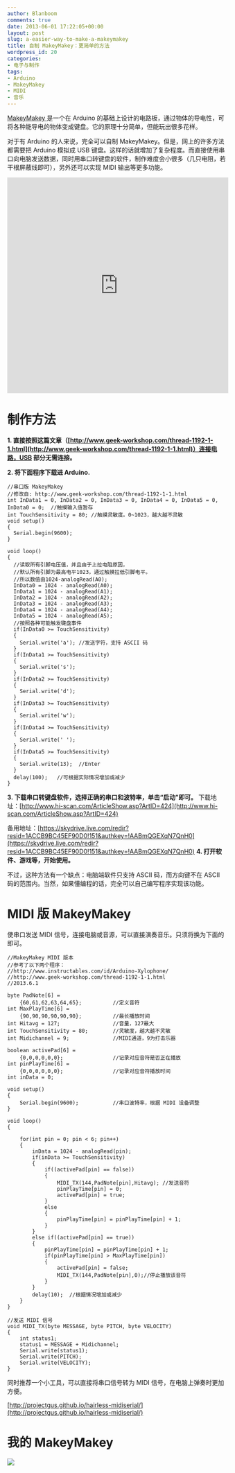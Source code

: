 ```yaml
---
author: Blanboom
comments: true
date: 2013-06-01 17:22:05+00:00
layout: post
slug: a-easier-way-to-make-a-makeymakey
title: 自制 MakeyMakey：更简单的方法
wordpress_id: 20
categories:
- 电子与制作
tags:
- Arduino
- MakeyMakey
- MIDI
- 音乐
---
```


[MakeyMakey ](http://makeymakey.com/)是一个在 Arduino 的基础上设计的电路板，通过物体的导电性，可将各种能导电的物体变成键盘。它的原理十分简单，但能玩出很多花样。


对于有 Arduino 的人来说，完全可以自制 MakeyMakey。但是，网上的许多方法都需要把 Arduino 模拟成 USB 键盘。这样的话就增加了复杂程度。而直接使用串口向电脑发送数据，同时用串口转键盘的软件，制作难度会小很多（几只电阻，若干根屏蔽线即可），另外还可以实现 MIDI 输出等更多功能。

<iframe width="510" height="498" src="https://player.youku.com/embed/XNDE5MTcwNzg4" allowfullscreen="" frameborder="0"> </iframe>

<!-- more -->


# 制作方法


**1. 直接按照这篇文章（[http://www.geek-workshop.com/thread-1192-1-1.html](http://www.geek-workshop.com/thread-1192-1-1.html)）连接电路，USB 部分无需连接。**

**2. 将下面程序下载进 Arduino.**

    
    //串口版 MakeyMakey
    //修改自: http://www.geek-workshop.com/thread-1192-1-1.html
    int InData1 = 0, InData2 = 0, InData3 = 0, InData4 = 0, InData5 = 0, InData0 = 0;  //触摸输入值暂存
    int TouchSensitivity = 80; //触摸灵敏度。0~1023，越大越不灵敏
    void setup()
    {
      Serial.begin(9600);
    }
    
    void loop()
    {
      //读取所有引脚电压值，并且由于上拉电阻原因，
      //默认所有引脚为最高电平1023，通过触摸拉低引脚电平。
      //所以数值由1024-analogRead(A0);
      InData0 = 1024 - analogRead(A0);                
      InData1 = 1024 - analogRead(A1);
      InData2 = 1024 - analogRead(A2);
      InData3 = 1024 - analogRead(A3);
      InData4 = 1024 - analogRead(A4);
      InData5 = 1024 - analogRead(A5);
      //按照各种可能触发键盘事件
      if(InData0 >= TouchSensitivity)
      {
        Serial.write('a'); //发送字符，支持 ASCII 码
      }
      if(InData1 >= TouchSensitivity)
      {
        Serial.write('s');  
      }
      if(InData2 >= TouchSensitivity)
      {
        Serial.write('d');  
      }
      if(InData3 >= TouchSensitivity)
      {
        Serial.write('w');  
      }
      if(InData4 >= TouchSensitivity)
      {
        Serial.write(' ');  
      }
      if(InData5 >= TouchSensitivity)
      {
        Serial.write(13);  //Enter
      }
      delay(100);   //可根据实际情况增加或减少
    }


**3. 下载串口转键盘软件，选择正确的串口和波特率，单击“启动”即可。**
下载地址：[http://www.hi-scan.com/ArticleShow.asp?ArtID=424](http://www.hi-scan.com/ArticleShow.asp?ArtID=424)

备用地址：[https://skydrive.live.com/redir?resid=1ACCB9BC45EF90D0!151&authkey=!AABmQGEXqN7QnH0](https://skydrive.live.com/redir?resid=1ACCB9BC45EF90D0!151&authkey=!AABmQGEXqN7QnH0)
**4. 打开软件、游戏等，开始使用。**

不过，这种方法有一个缺点：电脑端软件只支持 ASCII 码，而方向键不在 ASCII 码的范围内。当然，如果懂编程的话，完全可以自己编写程序实现该功能。


# MIDI 版 MakeyMakey


使串口发送 MIDI 信号，连接电脑或音源，可以直接演奏音乐。只须将换为下面的即可。

    
    //MakeyMakey MIDI 版本
    //参考了以下两个程序：
    //http://www.instructables.com/id/Arduino-Xylophone/
    //http://www.geek-workshop.com/thread-1192-1-1.html
    //2013.6.1
    
    byte PadNote[6] =
    	{60,61,62,63,64,65};          //定义音符
    int MaxPlayTime[6] = 
    	{90,90,90,90,90,90};          //最长播放时间
    int Hitavg = 127;                 //音量，127最大
    int TouchSensitivity = 80;        //灵敏度，越大越不灵敏
    int Midichannel = 9;              //MIDI通道，9为打击乐器
    
    boolean activePad[6] = 
    	{0,0,0,0,0,0};                //记录对应音符是否正在播放
    int pinPlayTime[6] =
    	{0,0,0,0,0,0};                //记录对应音符播放时间
    int inData = 0;	              
    
    void setup()
    {
    	Serial.begin(9600);			  //串口波特率，根据 MIDI 设备调整
    }
    
    void loop()
    {
    
    	for(int pin = 0; pin < 6; pin++)  
    	{
    		inData = 1024 - analogRead(pin);
    		if(inData >= TouchSensitivity)
    		{
    			if((activePad[pin] == false))
    			{
    				MIDI_TX(144,PadNote[pin],Hitavg); //发送音符
    				pinPlayTime[pin] = 0;
    				activePad[pin] = true;
    			}
    			else
    			{
    				pinPlayTime[pin] = pinPlayTime[pin] + 1;
    			}
    		}
    		else if((activePad[pin] == true))
    		{
    			pinPlayTime[pin] = pinPlayTime[pin] + 1;
    			if(pinPlayTime[pin] > MaxPlayTime[pin])
    			{
    				activePad[pin] = false;
    				MIDI_TX(144,PadNote[pin],0);//停止播放该音符
    			}
    		}
    		delay(10);  //根据情况增加或减少
    	}
    }
    
    //发送 MIDI 信号
    void MIDI_TX(byte MESSAGE, byte PITCH, byte VELOCITY)
    {
    	int status1;
    	status1 = MESSAGE + Midichannel;
    	Serial.write(status1);
    	Serial.write(PITCH);
    	Serial.write(VELOCITY);
    }


同时推荐一个小工具，可以直接将串口信号转为 MIDI 信号，在电脑上弹奏时更加方便。

[http://projectgus.github.io/hairless-midiserial/](http://projectgus.github.io/hairless-midiserial/)


# 我的 MakeyMakey


![](/images/2013/06/makey.jpg)
